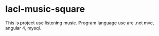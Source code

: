 # lacl-music-square
This is project use listening music. Program language use are .net mvc, angular 4, mysql.
